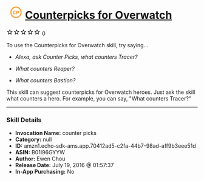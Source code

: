 # &nbsp;<img src="skill_icon" alt="Counterpicks for Overwatch icon" width="36"> [Counterpicks for Overwatch](http://alexa.amazon.com/#skills/amzn1.echo-sdk-ams.app.70412ad5-c2fa-44b7-98ad-aff9b3eee51d)
![0 stars](../../images/ic_star_border_black_18dp_1x.png)![0 stars](../../images/ic_star_border_black_18dp_1x.png)![0 stars](../../images/ic_star_border_black_18dp_1x.png)![0 stars](../../images/ic_star_border_black_18dp_1x.png)![0 stars](../../images/ic_star_border_black_18dp_1x.png) 0

To use the Counterpicks for Overwatch skill, try saying...

* *Alexa, ask Counter Picks, what counters Tracer?*

* *What counters Reaper?*

* *What counters Bastion?*

This skill can suggest counterpicks for Overwatch heroes. Just ask the skill what counters a hero. For example, you can say, "What counters Tracer?"

***

### Skill Details

* **Invocation Name:** counter picks
* **Category:** null
* **ID:** amzn1.echo-sdk-ams.app.70412ad5-c2fa-44b7-98ad-aff9b3eee51d
* **ASIN:** B01I96GYYW
* **Author:** Ewen Chou
* **Release Date:** July 19, 2016 @ 01:57:37
* **In-App Purchasing:** No

